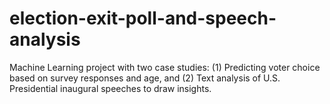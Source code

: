 # election-exit-poll-and-speech-analysis
Machine Learning project with two case studies: (1) Predicting voter choice based on survey responses and age, and (2) Text analysis of U.S. Presidential inaugural speeches to draw insights.
